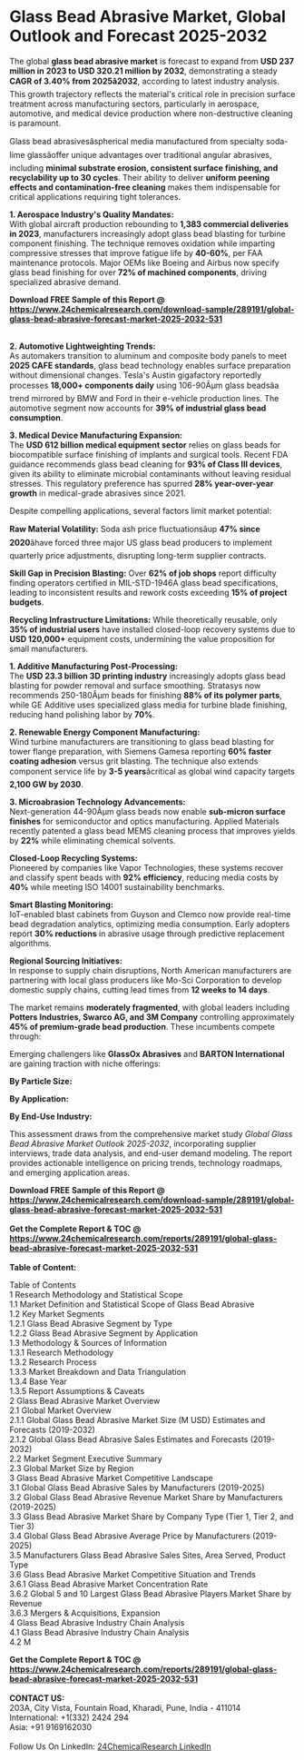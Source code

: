 <h1>Glass Bead Abrasive Market, Global Outlook and Forecast 2025-2032</h1><p>The global <strong>glass bead abrasive market</strong> is forecast to expand from <strong>USD 237 million in 2023 to USD 320.21 million by 2032</strong>, demonstrating a steady <strong>CAGR of 3.40% from 2025â2032</strong>, according to latest industry analysis. This growth trajectory reflects the material's critical role in precision surface treatment across manufacturing sectors, particularly in aerospace, automotive, and medical device production where non-destructive cleaning is paramount.</p><p>Glass bead abrasivesâspherical media manufactured from specialty soda-lime glassâoffer unique advantages over traditional angular abrasives, including <strong>minimal substrate erosion, consistent surface finishing, and recyclability up to 30 cycles</strong>. Their ability to deliver <strong>uniform peening effects and contamination-free cleaning</strong> makes them indispensable for critical applications requiring tight tolerances.</p><p><strong>1. Aerospace Industry's Quality Mandates:</strong><br>
With global aircraft production rebounding to <strong>1,383 commercial deliveries in 2023</strong>, manufacturers increasingly adopt glass bead blasting for turbine component finishing. The technique removes oxidation while imparting compressive stresses that improve fatigue life by <strong>40-60%</strong>, per FAA maintenance protocols. Major OEMs like Boeing and Airbus now specify glass bead finishing for over <strong>72% of machined components</strong>, driving specialized abrasive demand.</p><div><b>Download FREE Sample of this Report @ 
            <a href="https://www.24chemicalresearch.com/download-sample/289191/global-glass-bead-abrasive-forecast-market-2025-2032-531">
            https://www.24chemicalresearch.com/download-sample/289191/global-glass-bead-abrasive-forecast-market-2025-2032-531</a></b></div><br><p><strong>2. Automotive Lightweighting Trends:</strong><br>
As automakers transition to aluminum and composite body panels to meet <strong>2025 CAFE standards</strong>, glass bead technology enables surface preparation without dimensional changes. Tesla's Austin gigafactory reportedly processes <strong>18,000+ components daily</strong> using 106-90Âµm glass beadsâa trend mirrored by BMW and Ford in their e-vehicle production lines. The automotive segment now accounts for <strong>39% of industrial glass bead consumption</strong>.</p><p><strong>3. Medical Device Manufacturing Expansion:</strong><br>
The <strong>USD 612 billion medical equipment sector</strong> relies on glass beads for biocompatible surface finishing of implants and surgical tools. Recent FDA guidance recommends glass bead cleaning for <strong>93% of Class III devices</strong>, given its ability to eliminate microbial contaminants without leaving residual stresses. This regulatory preference has spurred <strong>28% year-over-year growth</strong> in medical-grade abrasives since 2021.</p><p>Despite compelling applications, several factors limit market potential:</p><p><strong>Raw Material Volatility:</strong> Soda ash price fluctuationsâup <strong>47% since 2020</strong>âhave forced three major US glass bead producers to implement quarterly price adjustments, disrupting long-term supplier contracts.</p><p><strong>Skill Gap in Precision Blasting:</strong> Over <strong>62% of job shops</strong> report difficulty finding operators certified in MIL-STD-1946A glass bead specifications, leading to inconsistent results and rework costs exceeding <strong>15% of project budgets</strong>.</p><p><strong>Recycling Infrastructure Limitations:</strong> While theoretically reusable, only <strong>35% of industrial users</strong> have installed closed-loop recovery systems due to <strong>USD 120,000+</strong> equipment costs, undermining the value proposition for small manufacturers.</p><p><strong>1. Additive Manufacturing Post-Processing:</strong><br>
The <strong>USD 23.3 billion 3D printing industry</strong> increasingly adopts glass bead blasting for powder removal and surface smoothing. Stratasys now recommends 250-180Âµm beads for finishing <strong>88% of its polymer parts</strong>, while GE Additive uses specialized glass media for turbine blade finishing, reducing hand polishing labor by <strong>70%</strong>.</p><p><strong>2. Renewable Energy Component Manufacturing:</strong><br>
Wind turbine manufacturers are transitioning to glass bead blasting for tower flange preparation, with Siemens Gamesa reporting <strong>60% faster coating adhesion</strong> versus grit blasting. The technique also extends component service life by <strong>3-5 years</strong>âcritical as global wind capacity targets <strong>2,100 GW by 2030</strong>.</p><p><strong>3. Microabrasion Technology Advancements:</strong><br>
Next-generation 44-90Âµm glass beads now enable <strong>sub-micron surface finishes</strong> for semiconductor and optics manufacturing. Applied Materials recently patented a glass bead MEMS cleaning process that improves yields by <strong>22%</strong> while eliminating chemical solvents.</p><p><strong>Closed-Loop Recycling Systems:</strong><br>
	Pioneered by companies like Vapor Technologies, these systems recover and classify spent beads with <strong>92% efficiency</strong>, reducing media costs by <strong>40%</strong> while meeting ISO 14001 sustainability benchmarks.</p><p><strong>Smart Blasting Monitoring:</strong><br>
	IoT-enabled blast cabinets from Guyson and Clemco now provide real-time bead degradation analytics, optimizing media consumption. Early adopters report <strong>30% reductions</strong> in abrasive usage through predictive replacement algorithms.</p><p><strong>Regional Sourcing Initiatives:</strong><br>
	In response to supply chain disruptions, North American manufacturers are partnering with local glass producers like Mo-Sci Corporation to develop domestic supply chains, cutting lead times from <strong>12 weeks to 14 days</strong>.</p><p>The market remains <strong>moderately fragmented</strong>, with global leaders including <strong>Potters Industries, Swarco AG, and 3M Company</strong> controlling approximately <strong>45% of premium-grade bead production</strong>. These incumbents compete through:</p><p>Emerging challengers like <strong>GlassOx Abrasives</strong> and <strong>BARTON International</strong> are gaining traction with niche offerings:</p><p><strong>By Particle Size:</strong></p><p><strong>By Application:</strong></p><p><strong>By End-Use Industry:</strong></p><p>This assessment draws from the comprehensive market study <em>Global Glass Bead Abrasive Market Outlook 2025-2032</em>, incorporating supplier interviews, trade data analysis, and end-user demand modeling. The report provides actionable intelligence on pricing trends, technology roadmaps, and emerging application areas.</p><div><b>Download FREE Sample of this Report @ 
            <a href="https://www.24chemicalresearch.com/download-sample/289191/global-glass-bead-abrasive-forecast-market-2025-2032-531">
            https://www.24chemicalresearch.com/download-sample/289191/global-glass-bead-abrasive-forecast-market-2025-2032-531</a></b></div><br><div><b>Get the Complete Report & TOC @ 
            <a href="https://www.24chemicalresearch.com/reports/289191/global-glass-bead-abrasive-forecast-market-2025-2032-531">
            https://www.24chemicalresearch.com/reports/289191/global-glass-bead-abrasive-forecast-market-2025-2032-531</a></b></div><br>
            <b>Table of Content:</b><p>Table of Contents<br />
1 Research Methodology and Statistical Scope<br />
1.1 Market Definition and Statistical Scope of Glass Bead Abrasive<br />
1.2 Key Market Segments<br />
1.2.1 Glass Bead Abrasive Segment by Type<br />
1.2.2 Glass Bead Abrasive Segment by Application<br />
1.3 Methodology & Sources of Information<br />
1.3.1 Research Methodology<br />
1.3.2 Research Process<br />
1.3.3 Market Breakdown and Data Triangulation<br />
1.3.4 Base Year<br />
1.3.5 Report Assumptions & Caveats<br />
2 Glass Bead Abrasive Market Overview<br />
2.1 Global Market Overview<br />
2.1.1 Global Glass Bead Abrasive Market Size (M USD) Estimates and Forecasts (2019-2032)<br />
2.1.2 Global Glass Bead Abrasive Sales Estimates and Forecasts (2019-2032)<br />
2.2 Market Segment Executive Summary<br />
2.3 Global Market Size by Region<br />
3 Glass Bead Abrasive Market Competitive Landscape<br />
3.1 Global Glass Bead Abrasive Sales by Manufacturers (2019-2025)<br />
3.2 Global Glass Bead Abrasive Revenue Market Share by Manufacturers (2019-2025)<br />
3.3 Glass Bead Abrasive Market Share by Company Type (Tier 1, Tier 2, and Tier 3)<br />
3.4 Global Glass Bead Abrasive Average Price by Manufacturers (2019-2025)<br />
3.5 Manufacturers Glass Bead Abrasive Sales Sites, Area Served, Product Type<br />
3.6 Glass Bead Abrasive Market Competitive Situation and Trends<br />
3.6.1 Glass Bead Abrasive Market Concentration Rate<br />
3.6.2 Global 5 and 10 Largest Glass Bead Abrasive Players Market Share by Revenue<br />
3.6.3 Mergers & Acquisitions, Expansion<br />
4 Glass Bead Abrasive Industry Chain Analysis<br />
4.1 Glass Bead Abrasive Industry Chain Analysis<br />
4.2 M</p><div><b>Get the Complete Report & TOC @ 
            <a href="https://www.24chemicalresearch.com/reports/289191/global-glass-bead-abrasive-forecast-market-2025-2032-531">
            https://www.24chemicalresearch.com/reports/289191/global-glass-bead-abrasive-forecast-market-2025-2032-531</a></b></div><br><b>CONTACT US:</b><br>
            203A, City Vista, Fountain Road, Kharadi, Pune, India - 411014<br>
            International: +1(332) 2424 294<br>
            Asia: +91 9169162030 <br><br>
            Follow Us On LinkedIn: <a href="https://www.linkedin.com/company/24chemicalresearch/">24ChemicalResearch LinkedIn</a>